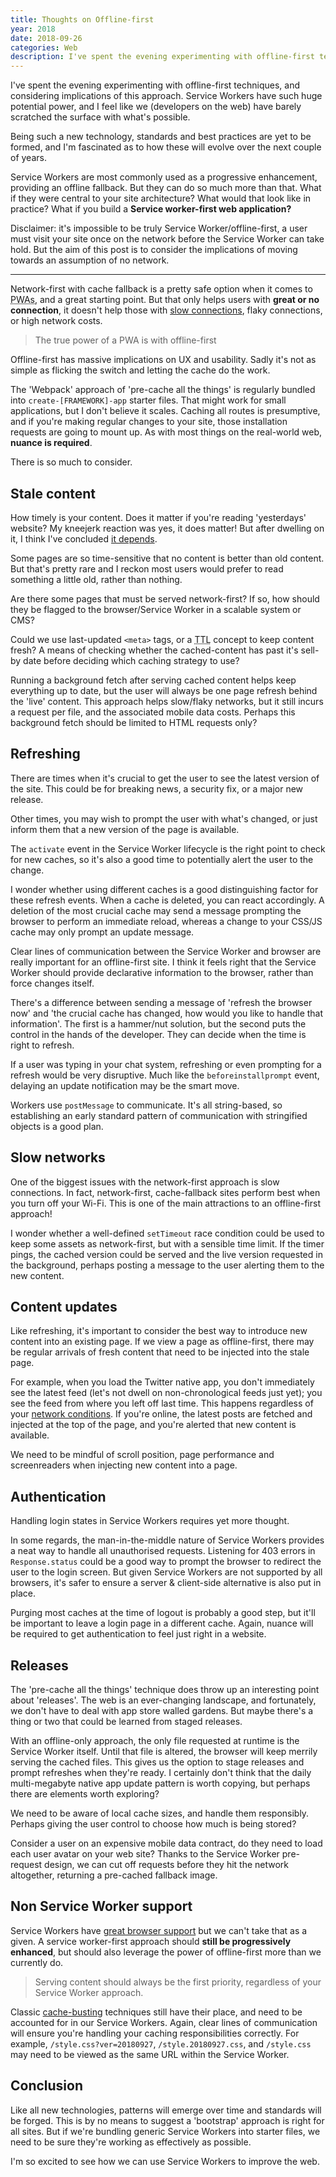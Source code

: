 ```yaml
---
title: Thoughts on Offline-first
year: 2018
date: 2018-09-26
categories: Web
description: I've spent the evening experimenting with offline-first techniques, and considering implications of this approach.
---
```


I've spent the evening experimenting with offline-first techniques, and considering implications of this approach. Service Workers have such huge potential power, and I feel like we (developers on the web) have barely scratched the surface with what's possible.

Being such a new technology, standards and best practices are yet to be formed, and I'm fascinated as to how these will evolve over the next couple of years.

Service Workers are most commonly used as a progressive enhancement, providing an offline fallback. But they can do so much more than that. What if they were central to your site architecture? What would that look like in practice? What if you build a **Service worker-first web application?**

Disclaimer: it's impossible to be truly Service Worker/offline-first, a user must visit your site once on the network before the Service Worker can take hold. But the aim of this post is to consider the implications of moving towards an assumption of no network.

---

Network-first with cache fallback is a pretty safe option when it comes to <abbr title="Progressive Web Apps">PWAs</abbr>, and a great starting point. But that only helps users with **great or no connection**, it doesn't help those with [slow connections](https://meyerweb.com/eric/thoughts/2018/08/07/securing-sites-made-them-less-accessible/), flaky connections, or high network costs.

> The true power of a PWA is with offline-first

Offline-first has massive implications on UX and usability. Sadly it's not as simple as flicking the switch and letting the cache do the work.

The 'Webpack' approach of 'pre-cache all the things' is regularly bundled into `create-[FRAMEWORK]-app` starter files. That might work for small applications, but I don't believe it scales. Caching all routes is presumptive, and if you're making regular changes to your site, those installation requests are going to mount up. As with most things on the real-world web, **nuance is required**.

There is so much to consider.

## Stale content

How timely is your content. Does it matter if you're reading 'yesterdays' website? My kneejerk reaction was yes, it does matter! But after dwelling on it, I think I've concluded [it depends](https://adactio.com/journal/4437).

Some pages are so time-sensitive that no content is better than old content. But that's pretty rare and I reckon most users would prefer to read something a little old, rather than nothing.

Are there some pages that must be served network-first? If so, how should they be flagged to the browser/Service Worker in a scalable system or CMS?

Could we use last-updated `<meta>` tags, or a <abbr title="Time to live">TTL</abbr> concept to keep content fresh? A means of checking whether the cached-content has past it's sell-by date before deciding which caching strategy to use?

Running a background fetch after serving cached content helps keep everything up to date, but the user will always be one page refresh behind the 'live' content. This approach helps slow/flaky networks, but it still incurs a request per file, and the associated mobile data costs. Perhaps this background fetch should be limited to HTML requests only?

## Refreshing

There are times when it's crucial to get the user to see the latest version of the site. This could be for breaking news, a security fix, or a major new release.

Other times, you may wish to prompt the user with what's changed, or just inform them that a new version of the page is available.

The `activate` event in the Service Worker lifecycle is the right point to check for new caches, so it's also a good time to potentially alert the user to the change.

I wonder whether using different caches is a good distinguishing factor for these refresh events. When a cache is deleted, you can react accordingly. A deletion of the most crucial cache may send a message prompting the browser to perform an immediate reload, whereas a change to your CSS/JS cache may only prompt an update message. 

Clear lines of communication between the Service Worker and browser are really important for an offline-first site. I think it feels right that the Service Worker should provide declarative information to the browser, rather than force changes itself.

There's a difference between sending a message of 'refresh the browser now' and 'the crucial cache has changed, how would you like to handle that information'. The first is a hammer/nut solution, but the second puts the control in the hands of the developer. They can decide when the time is right to refresh.

If a user was typing in your chat system, refreshing or even prompting for a refresh would be very disruptive. Much like the `beforeinstallprompt` event, delaying an update notification may be the smart move.

Workers use `postMessage` to communicate. It's all string-based, so establishing an early standard pattern of communication with stringified objects is a good plan.

## Slow networks

One of the biggest issues with the network-first approach is slow connections. In fact, network-first, cache-fallback sites perform best when you turn off your Wi-Fi. This is one of the main attractions to an offline-first approach!

I wonder whether a well-defined `setTimeout` race condition could be used to keep some assets as network-first, but with a sensible time limit. If the timer pings, the cached version could be served and the live version requested in the background, perhaps posting a message to the user alerting them to the new content.

## Content updates

Like refreshing, it's important to consider the best way to introduce new content into an existing page. If we view a page as offline-first, there may be regular arrivals of fresh content that need to be injected into the stale page.

For example, when you load the Twitter native app, you don't immediately see the latest feed (let's not dwell on non-chronological feeds just yet); you see the feed from where you left off last time. This happens regardless of your [network conditions](https://youtu.be/LinpRhB4aWU?t=21s). If you're online, the latest posts are fetched and injected at the top of the page, and you're alerted that new content is available.

We need to be mindful of scroll position, page performance and screenreaders when injecting new content into a page.

## Authentication

Handling login states in Service Workers requires yet more thought.

In some regards, the man-in-the-middle nature of Service Workers provides a neat way to handle all unauthorised requests. Listening for 403 errors in `Response.status` could be a good way to prompt the browser to redirect the user to the login screen. But given Service Workers are not supported by all browsers, it's safer to ensure a server & client-side alternative is also put in place.

Purging most caches at the time of logout is probably a good step, but it'll be important to leave a login page in a different cache. Again, nuance will be required to get authentication to feel just right in a website.

## Releases

The 'pre-cache all the things' technique does throw up an interesting point about 'releases'. The web is an ever-changing landscape, and fortunately, we don't have to deal with app store walled gardens. But maybe there's a thing or two that could be learned from staged releases.

With an offline-only approach, the only file requested at runtime is the Service Worker itself. Until that file is altered, the browser will keep merrily serving the cached files. This gives us the option to stage releases and prompt refreshes when they're ready. I certainly don't think that the daily multi-megabyte native app update pattern is worth copying, but perhaps there are elements worth exploring?

We need to be aware of local cache sizes, and handle them responsibly. Perhaps giving the user control to choose how much is being stored?

Consider a user on an expensive mobile data contract, do they need to load each user avatar on your web site? Thanks to the Service Worker pre-request design, we can cut off requests before they hit the network altogether, returning a pre-cached fallback image.

## Non Service Worker support

Service Workers have [great browser support](https://caniuse.com/#feat=serviceworkers) but we can't take that as a given. A service worker-first approach should **still be progressively enhanced**, but should also leverage the power of offline-first more than we currently do.

> Serving content should always be the first priority, regardless of your Service Worker approach.

Classic [cache-busting](/blog/cache-busting/) techniques still have their place, and need to be accounted for in our Service Workers. Again, clear lines of communication will ensure you're handling your caching responsibilities correctly. For example, `/style.css?ver=20180927`, `/style.20180927.css`, and `/style.css` may need to be viewed as the same URL within the Service Worker.

## Conclusion

Like all new technologies, patterns will emerge over time and standards will be forged. This is by no means to suggest a 'bootstrap' approach is right for all sites. But if we're bundling generic Service Workers into starter files, we need to be sure they're working as effectively as possible.

I'm so excited to see how we can use Service Workers to improve the web.
